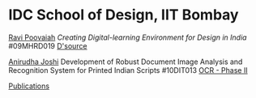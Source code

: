 # IDC School of Design, IIT Bombay

[Ravi Poovaiah](http://www.idc.iitb.ac.in/ravi/) *Creating Digital-learning Environment for Design in India* #09MHRD019 [D'source](http://www.dsource.in/)

[Anirudha Joshi](http://www.idc.iitb.ac.in/~anirudha/) Development of Robust Document Image Analysis and Recognition System for Printed Indian Scripts #10DIT013 [OCR - Phase II](https://www.cdac.in/index.aspx?id=mc_ocr_ocr)

[Publications](Publications.md)
